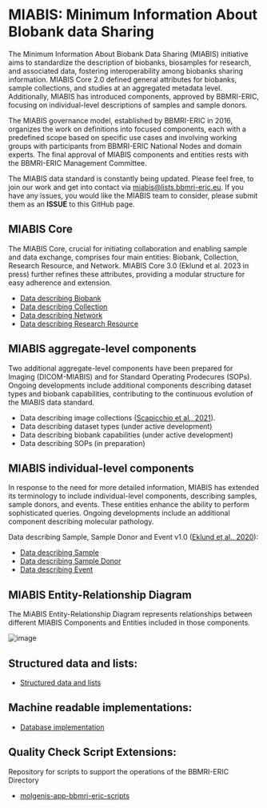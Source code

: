 # MIABIS: Minimum Information About BIobank data Sharing

The Minimum Information About Biobank Data Sharing (MIABIS) initiative aims to standardize the description of biobanks, biosamples for research, and associated data, fostering interoperability among biobanks sharing information. MIABIS Core 2.0 defined general attributes for biobanks, sample collections, and studies at an aggregated metadata level. Additionally, MIABIS has introduced components, approved by BBMRI-ERIC, focusing on individual-level descriptions of samples and sample donors.

The MIABIS governance model, established by BBMRI-ERIC in 2016, organizes the work on definitions into focused components, each with a predefined scope based on specific use cases and involving working groups with participants from BBMRI-ERIC National Nodes and domain experts. The final approval of MIABIS components and entities rests with the BBMRI-ERIC Management Committee.

The MIABIS data standard is constantly being updated. Please feel free, to join our work and get into contact via miabis@lists.bbmri-eric.eu. If you have any issues, you would like the MIABIS team to consider, please submit them as an **ISSUE** to this GitHub page.


## MIABIS Core
The MIABIS Core, crucial for initiating collaboration and enabling sample and data exchange, comprises four main entities: Biobank, Collection, Research Resource, and Network. MIABIS Core 3.0 (Eklund et al. 2023 in press) further refines these attributes, providing a modular structure for easy adherence and extension.
* [Data describing Biobank](Core/V3/Data-describing-Biobank.md)
* [Data describing Collection](Core/V2/Data-describing-Sample-Collection.md)
* [Data describing Network](Core/V2/Data-describing-Study.md)
* [Data describing Research Resource](Core/V2/Data-describing-Study.md)

## MIABIS aggregate-level components 

Two additional aggregate-level components have been prepared for Imaging (DICOM-MIABIS) and for Standard Operating Prodecures (SOPs). Ongoing developments include additional components describing dataset types and biobank capabilities, contributing to the continuous evolution of the MIABIS data standard.
* Data describing image collections ([Scapicchio et al., 2021](https://eurradiolexp.springeropen.com/articles/10.1186/s41747-021-00214-4)).
* Data describing dataset types (under active development)
* Data describing biobank capabilities (under active development)
* Data describing SOPs (in preparation)

## MIABIS individual-level components
In response to the need for more detailed information, MIABIS has extended its terminology to include individual-level components, describing samples, sample donors, and events. These entities enhance the ability to perform sophisticated queries. Ongoing developments include an additional component describing molecular pathology.

Data describing Sample, Sample Donor and Event v1.0 ([Eklund et al., 2020](https://doi.org/10.1089/bio.2019.0129)):
* [Data describing Sample](Components/Individual/Sample+SampleDonor+Event/V1/Data-describing-Sample.md)
* [Data describing Sample Donor](Components/Individual/Sample+SampleDonor+Event/V1/Data-describing-Donor.md)
* [Data describing Event](Components/Individual/Sample+SampleDonor+Event/V1/Data-describing-Event.md)

## MIABIS Entity-Relationship Diagram
The MiABIS Entity-Relationship Diagram represents relationships between different MIABIS Components and Entities included in those components.

![image](https://github.com/BBMRI-ERIC/miabis/assets/45455227/d57a0e7d-3e09-46e6-8d3a-a91bd9e0b724)


## Structured data and lists:
* [Structured data and lists](Structured-data-and-lists.md)

## Machine readable implementations:
* [Database implementation](Database-implementation.md)

## Quality Check Script Extensions:
Repository for scripts to support the operations of the BBMRI-ERIC Directory
* [molgenis-app-bbmri-eric-scripts](https://github.com/esthervanenckevort/molgenis-app-bbmri-eric-scripts)
